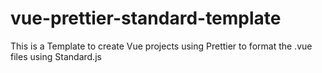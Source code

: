 # vue-prettier-standard-template
This is a Template to create Vue projects using Prettier to format the .vue files using Standard.js

